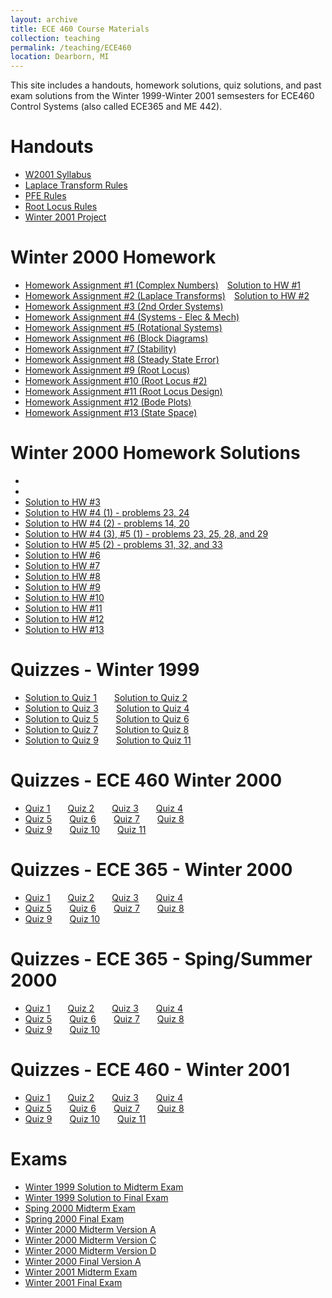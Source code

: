 ```yaml
---
layout: archive
title: ECE 460 Course Materials
collection: teaching
permalink: /teaching/ECE460
location: Dearborn, MI
---
```


This site includes a handouts, homework solutions, quiz solutions, and past exam solutions from the Winter 1999-Winter 2001 semsesters  for ECE460 Control Systems (also called ECE365 and ME 442).


Handouts
======
* [W2001 Syllabus](./ECE460/w2001.pdf) 
* [Laplace Transform Rules](./ECE460/LaplaceTransform.pdf)  
* [PFE Rules](./ECE460/pfexpn.pdf)  
* [Root Locus Rules](./ECE460/RootLocusRules.pdf) 
* [Winter 2001 Project](./ECE460/ProjectW01.pdf)  


Winter 2000 Homework
======
* [Homework Assignment #1 (Complex Numbers)](./ECE460/W00hq1.pdf)&emsp;[Solution to HW #1](./ECE460/W00hs1.pdf) 
* [Homework Assignment #2 (Laplace Transforms)](./ECE460/W00hq2.pdf)&emsp;[Solution to HW #2](./ECE460/W00hs2.pdf) 
* [Homework Assignment #3 (2nd Order Systems)](./ECE460/W00hq3.pdf)&emsp;
* [Homework Assignment #4 (Systems - Elec & Mech)](./ECE460/W00hq4.pdf)&emsp;
* [Homework Assignment #5 (Rotational Systems)](./ECE460/W00hq5.pdf)&emsp;
* [Homework Assignment #6 (Block Diagrams)](./ECE460/W00hq6.pdf)&emsp;
* [Homework Assignment #7 (Stability)](./ECE460/W00hq7.pdf)&emsp;
* [Homework Assignment #8 (Steady State Error)](./ECE460/W00hq8.pdf)&emsp;
* [Homework Assignment #9 (Root Locus)](./ECE460/W00hq9.pdf)&emsp;
* [Homework Assignment #10 (Root Locus #2)](./ECE460/W00hq10.pdf)&emsp;
* [Homework Assignment #11 (Root Locus Design)](./ECE460/W00hq11.pdf)&emsp;
* [Homework Assignment #12 (Bode Plots)](./ECE460/W00hq12.pdf)&emsp;
* [Homework Assignment #13 (State Space)](./ECE460/W00hq13.pdf)&emsp;


Winter 2000 Homework Solutions
=======
* 
* 
* [Solution to HW #3](./ECE460/W00hs3.pdf) 
* [Solution to HW #4 (1) - problems 23, 24](./ECE460/W00hs4_1.pdf) 
* [Solution to HW #4 (2) - problems 14, 20](./ECE460/W00hs4_2.pdf) 
* [Solution to HW #4 (3), #5 (1) - problems 23, 25, 28, and 29](./ECE460/W00hs4_3.pdf) 
* [Solution to HW #5 (2) - problems 31, 32, and 33](./ECE460/W00hs5.pdf) 
* [Solution to HW #6](./ECE460/W00hs6.pdf) 
* [Solution to HW #7](./ECE460/W00hs7.pdf) 
* [Solution to HW #8](./ECE460/W00hs8.pdf) 
* [Solution to HW #9](./ECE460/W00hs9.pdf) 
* [Solution to HW #10](./ECE460/W00hs10.pdf) 
* [Solution to HW #11](./ECE460/W00hs11.pdf) 
* [Solution to HW #12](./ECE460/W00hs12.pdf) 
* [Solution to HW #13](./ECE460/W00hq13.pdf) 


Quizzes - Winter 1999
======
* [Solution to Quiz 1](./ECE460/W99Quiz1.pdf)&emsp;&emsp;[Solution to Quiz 2](./ECE460/W99Quiz2.pdf) 
* [Solution to Quiz 3](./ECE460/W99Quiz3.pdf)&emsp;&emsp;[Solution to Quiz 4](./ECE460/W99Quiz4.pdf)  
* [Solution to Quiz 5](./ECE460/W99Quiz5.pdf)&emsp;&emsp;[Solution to Quiz 6](./ECE460/W99Quiz6.pdf)  
* [Solution to Quiz 7](./ECE460/W99Quiz7.pdf)&emsp;&emsp;[Solution to Quiz 8](./ECE460/W99Quiz8.pdf)  
* [Solution to Quiz 9](./ECE460/W99Quiz9.pdf)&emsp;&emsp;[Solution to Quiz 11](./ECE460/W99Quiz11.pdf) 

Quizzes - ECE 460 Winter 2000
======
* [Quiz 1](./ECE460/W00460Quiz1.pdf)&emsp;&emsp;[Quiz 2](./ECE460/W00460Quiz2.pdf)&emsp;&emsp;[Quiz 3](./ECE460/W00460Quiz3.pdf)&emsp;&emsp;[Quiz 4](./ECE460/W00460Quiz4.pdf) 
* [Quiz 5](./ECE460/W00460Quiz5.pdf)&emsp;&emsp;[Quiz 6](./ECE460/W00460Quiz6.pdf)&emsp;&emsp;[Quiz 7](./ECE460/W00460Quiz7.pdf)&emsp;&emsp;[Quiz 8](./ECE460/W00460Quiz8.pdf) 
* [Quiz 9](./ECE460/W00460Quiz9.pdf)&emsp;&emsp;[Quiz 10](./ECE460/W00460Quiz10.pdf)&emsp;&emsp;[Quiz 11](./ECE460/W00460Quiz11.pdf) 

Quizzes - ECE 365 - Winter 2000
======
* [Quiz 1](./ECE460/W00365q1.pdf)&emsp;&emsp;[Quiz 2](./ECE460/W00365q2.pdf)&emsp;&emsp;[Quiz 3](./ECE460/W00365q3.pdf)&emsp;&emsp;[Quiz 4](./ECE460/W00365q4.pdf)
* [Quiz 5](./ECE460/W00365q5.pdf)&emsp;&emsp;[Quiz 6](./ECE460/W00365q6.pdf)&emsp;&emsp;[Quiz 7](./ECE460/W00365q7.pdf)&emsp;&emsp;[Quiz 8](./ECE460/W00365q8.pdf)
* [Quiz 9](./ECE460/W00365q9.pdf)&emsp;&emsp;[Quiz 10](./ECE460/W00365q10.pdf) 


Quizzes - ECE 365 - Sping/Summer 2000
======
* [Quiz 1](./ECE460/S00365q1.pdf)&emsp;&emsp;[Quiz 2](./ECE460/S00365q2.pdf)&emsp;&emsp;[Quiz 3](./ECE460/S00365q3.pdf)&emsp;&emsp;[Quiz 4](./ECE460/S00365q4.pdf)
* [Quiz 5](./ECE460/S00365q5.pdf)&emsp;&emsp;[Quiz 6](./ECE460/S00365q6.pdf)&emsp;&emsp;[Quiz 7](./ECE460/S00365q7.pdf)&emsp;&emsp;[Quiz 8](./ECE460/S00365q8.pdf)
* [Quiz 9](./ECE460/S00365q9.pdf)&emsp;&emsp;[Quiz 10](./ECE460/S00365q10.pdf)

Quizzes - ECE 460 - Winter 2001
======
* [Quiz 1](./ECE460/W01q1.pdf)&emsp;&emsp;[Quiz 2](./ECE460/W01q2.pdf)&emsp;&emsp;[Quiz 3](./ECE460/W01q3.pdf)&emsp;&emsp;[Quiz 4](./ECE460/W01q4.pdf)
* [Quiz 5](./ECE460/W01q5.pdf)&emsp;&emsp;[Quiz 6](./ECE460/W01q6.pdf)&emsp;&emsp;[Quiz 7](./ECE460/W01q7.pdf)&emsp;&emsp;[Quiz 8](./ECE460/W01q8.pdf)
* [Quiz 9](./ECE460/W01q9.pdf)&emsp;&emsp;[Quiz 10](./ECE460/W05q10.pdf)&emsp;&emsp;[Quiz 11](./ECE460/W05q11.pdf)   

Exams
======
* [Winter 1999 Solution to Midterm Exam](./ECE460/W99MidtermExam.pdf)
* [Winter 1999 Solution to Final Exam](./ECE460/W99FinalExamW99.pdf) 
* [Sping 2000 Midterm Exam](./ECE460/SS00Midterm.pdf) 
* [Spring 2000 Final Exam](./ECE460/SS00Final.pdf) 
* [Winter 2000 Midterm Version A](./ECE460/W00mida.pdf) 
* [Winter 2000 Midterm Version C](./ECE460/W00midc.pdf)   
* [Winter 2000 Midterm Version D](./ECE460/W00midd.pdf)   
* [Winter 2000 Final Version A](./ECE460/W00Final.pdf)  
* [Winter 2001 Midterm Exam](./ECE460/W01Midterm.pdf)  
* [Winter 2001 Final Exam](./ECE460/W01Final.pdf)  

